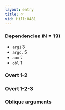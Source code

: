 ```yaml
---
layout: entry
title: ཆ་
vid: Hill:0481
---
```

### Dependencies (N = 13)
* `arg1` 3
* `argcl` 5
* `aux` 2
* `obl` 1


### Overt 1-2


### Overt 1-2-3


### Oblique arguments
